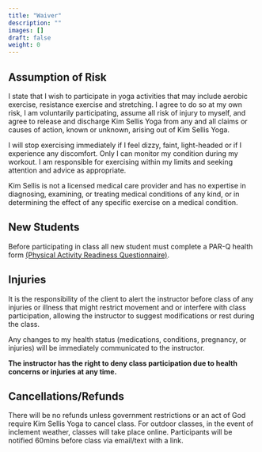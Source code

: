```yaml
---
title: "Waiver"
description: ""
images: []
draft: false
weight: 0
---
```


## Assumption of Risk
I state that I wish to participate in yoga activities that may include aerobic exercise, resistance exercise and stretching. I agree to do so at my own risk, I am voluntarily participating, assume all risk of injury to myself, and agree to release and discharge Kim Sellis Yoga from any and all claims or causes of action, known or unknown, arising out of Kim Sellis Yoga.

I will stop exercising immediately if I feel dizzy, faint, light-headed or if I experience any discomfort. Only I can monitor my condition during my workout. I am responsible for exercising within my limits and seeking attention and advice as appropriate. 

Kim Sellis is not a licensed medical care provider and has no expertise in diagnosing, examining, or treating medical conditions of any kind, or in determining the effect of any specific exercise on a medical condition. 

## New Students
Before participating in class all new student must complete a PAR-Q health form [(Physical Activity Readiness Questionnaire)](https://docs.google.com/forms/d/e/1FAIpQLSfKZj-qa40jj4d4bUroU74ALcuhFXrLN-l-uyi7Cl3p4gBAyA/viewform?usp=sf_link).

## Injuries

It is the responsibility of the client to alert the instructor before class of any injuries or illness that might restrict movement and or interfere with class participation, allowing the instructor to suggest modifications or rest during the class. 

Any changes to my health status (medications, conditions, pregnancy, or injuries) will be immediately communicated to the instructor.

**The instructor has the right to deny class participation due to health concerns or injuries at any time.**

## Cancellations/Refunds

There will be no refunds unless government restrictions or an act of God require Kim Sellis Yoga to cancel class.  For outdoor classes, in the event of inclement weather, classes will take place online. Participants will be notified 60mins before class via email/text with a link.


